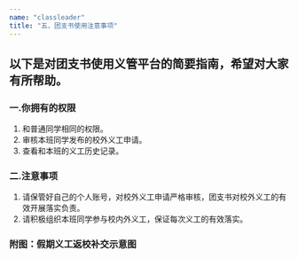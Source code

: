 ```yaml
---
name: "classleader"
title: "五、团支书使用注意事项"
---
```


## 以下是对团支书使用义管平台的简要指南，希望对大家有所帮助。

### 一.你拥有的权限

1. 和普通同学相同的权限。
2. 审核本班同学发布的校外义工申请。
3. 查看和本班的义工历史记录。

### 二.注意事项

1. 请保管好自己的个人账号，对校外义工申请严格审核，团支书对校外义工的有效开展落实负责。
2. 请积极组织本班同学参与校内外义工，保证每次义工的有效落实。

### 附图：假期义工返校补交示意图